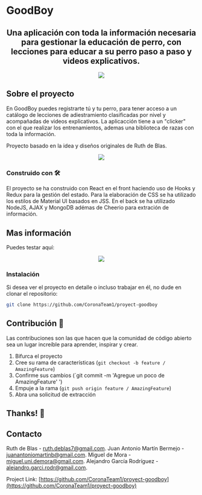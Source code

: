 # GoodBoy
<h2 align="center">
Una aplicación con toda la información necesaria para gestionar la educación de perro, con lecciones para educar a su perro paso a paso y videos explicativos.
</h2>

<p align="center"><img src="https://i.ibb.co/xhLfXwB/Screenshot-2020-05-08-at-18-06-15.png" /></a></p>

## Sobre el proyecto
En GoodBoy puedes registrarte tú y tu perro, para tener acceso a un catálogo de lecciones de adiestramiento clasificadas por nivel y acompañadas de videos explicativos. La aplicacción tiene a un "clicker" con el que realizar los entrenamientos, ademas una biblioteca de razas con toda la información.

Proyecto basado en la idea y diseños originales de Ruth de Blas.

<p align="center"><img src="https://i.ibb.co/N6y4wjp/Screenshot-2020-05-08-at-18-06-57.png" /></p>

### Construido con 🛠

El proyecto se ha construido con React en el front haciendo uso de Hooks y Redux para la gestión del estado. Para la elaboración de CSS se ha utilizado los estilos de Material UI basados en JSS. En el back se ha utilizado NodeJS, AJAX y MongoDB adémas de Cheerio para extración de información.

## Mas información
Puedes testar aquí: 
<p align="center"><img src="https://i.ibb.co/ZNPWTxQ/Screenshot-2020-05-08-at-18-07-21.png" /></p>

### Instalación

Si desea ver el proyecto en detalle o incluso trabajar en él, no dude en clonar el repositorio:

```sh
git clone https://github.com/CoronaTeam1/proyect-goodboy
```

## Contribución 💬

Las contribuciones son las que hacen que la comunidad de código abierto sea un lugar increíble para aprender, inspirar y crear.

1. Bifurca el proyecto
2. Cree su rama de características (`git checkout -b feature / AmazingFeature`)
3. Confirme sus cambios (`git commit -m 'Agregue un poco de AmazingFeature' ')
4. Empuje a la rama (`git push origin feature / AmazingFeature`)
5. Abra una solicitud de extracción

## Thanks! 💖

## Contacto
Ruth de Blas - [ruth.deblas7@gmail.com](ruth.deblas7@gmail.com).
Juan Antonio Martín Bermejo - [juanantoniomartinb@gmail.com](juanantoniomartinb@gmail.com).
Miguel de Mora - [miguel.uni.demora@gmail.com](miguel.uni.demora@gmail.com).
Alejandro García Rodríguez - [alejandro.garci.rodr@gmail.com](alejandro.garci.rodr@gmail.com).

Project Link: [https://github.com/CoronaTeam1/proyect-goodboy](https://github.com/CoronaTeam1/proyect-goodboy)
